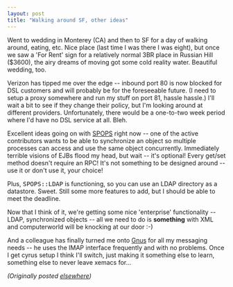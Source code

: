 ```yaml
---
layout: post
title: "Walking around SF, other ideas"
---
```




<p>Went to wedding in Monterey (CA) and then to SF for a day
of walking around, eating, etc. Nice place (last time I was
there I was eight), but once we saw a 'For Rent' sign for a
relatively normal 3BR place in Russian Hill ($3600), the
airy dreams of moving got some cold reality water. 
Beautiful wedding, too.

<p>Verizon has tipped me over the edge -- inbound port 80 is
now blocked for DSL customers and will probably be for the
foreseeable future. (I need to setup a proxy somewhere and
run my stuff on port 81, hassle hassle.) I'll wait a bit to
see if they change their policy, but I'm looking around at
different providers. Unfortunately, there would be a
one-to-two week period where I'd have no DSL service at all.
Bleh.

<p>Excellent ideas going on with <a href="http://www.advogato.org/proj/SPOPS/">SPOPS</a> right
now -- one of the active contributors wants to be able to
synchronize an object so multiple processes can access and
use the same object concurrently. Immediately terrible
visions of EJBs flood my head, but wait -- it's optional!
Every get/set method doesn't require an RPC! It's not
something to be designed around -- use it or don't use it,
your choice!

<p>Plus, <tt>SPOPS::LDAP</tt> is functioning, so you can use
an LDAP directory as a datastore. Sweet. Still some more
features to add, but I should be able to meet the deadline.

<p>Now that I think of it, we're getting some nice
'enterprise' functionality -- LDAP, synchronized objects --
all we need to do is <b>something</b> with XML and
computerworld will be knocking at our door :-)

<p>And a colleague has finally turned me onto <a
href="http://www.gnus.org/">Gnus</a> for all my messaging
needs -- he uses the IMAP interface frequently and with no
problems. Once I get cyrus setup I think I'll switch, just
making it something else to learn, something else to never
leave xemacs for...


<p><em>(Originally posted <a href="http://www.advogato.org/person/cwinters/diary.html?start=65">elsewhere</a>)</em></p>


